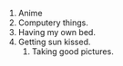 1. Anime
2. Computery things.
3. Having my own bed.
4. Getting sun kissed.
   1. Taking good pictures.

